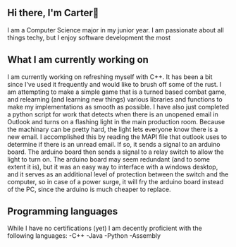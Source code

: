 ## Hi there, I'm Carter👋

I am a Computer Science major in my junior year. I am passionate about all things techy, but I enjoy software development the most

## What I am currently working on

I am currently working on refreshing myself with C++. It has been a bit since I've used it frequently and would like to brush off some of the rust. I am attempting to make a simple game that is a turned based combat game, and relearning (and learning new things) various libraries and functions to make my implementations as smooth as possible.
I have also just completed a python script for work that detects when there is an unopened email in Outlook and turns on a flashing light in the main production room. Because the machinary can be pretty hard, the light lets everyone know there is a new email. I accomplished this by reading the MAPI file that outlook uses to determine if there is an unread email. If so, it sends a signal to an arduino board. The arduino board then sends a signal to a relay switch to allow the light to turn on. The arduino board may seem redundant (and to some extent it is), but it was an easy way to interface with a windows desktop, and it serves as an additional level of protection between the switch and the computer, so in case of a power surge, it will fry the arduino board instead of the PC, since the arduino is much cheaper to replace.

## Programming languages
While I have no certifications (yet) I am decently proficient with the following languages:
-C++
-Java
-Python
-Assembly
